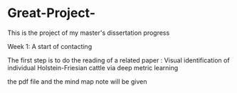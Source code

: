 # Great-Project-
This is the project of my master's dissertation progress


Week 1:  A start of contacting

The first step is to do the reading of a related paper :
Visual identification of individual Holstein-Friesian cattle via deep metric learning

the pdf file and the mind map note will be given

